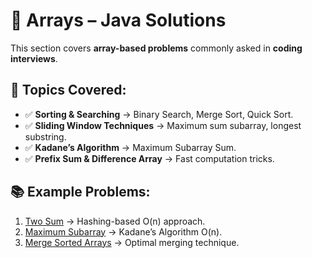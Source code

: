 # 🔢 Arrays – Java Solutions

This section covers **array-based problems** commonly asked in **coding interviews**.

## 📌 Topics Covered:
- ✅ **Sorting & Searching** → Binary Search, Merge Sort, Quick Sort.
- ✅ **Sliding Window Techniques** → Maximum sum subarray, longest substring.
- ✅ **Kadane’s Algorithm** → Maximum Subarray Sum.
- ✅ **Prefix Sum & Difference Array** → Fast computation tricks.

## 📚 Example Problems:
1. [Two Sum](./two_sum.java) → Hashing-based O(n) approach.
2. [Maximum Subarray](./kadane.java) → Kadane’s Algorithm O(n).
3. [Merge Sorted Arrays](./merge_sorted.java) → Optimal merging technique.

